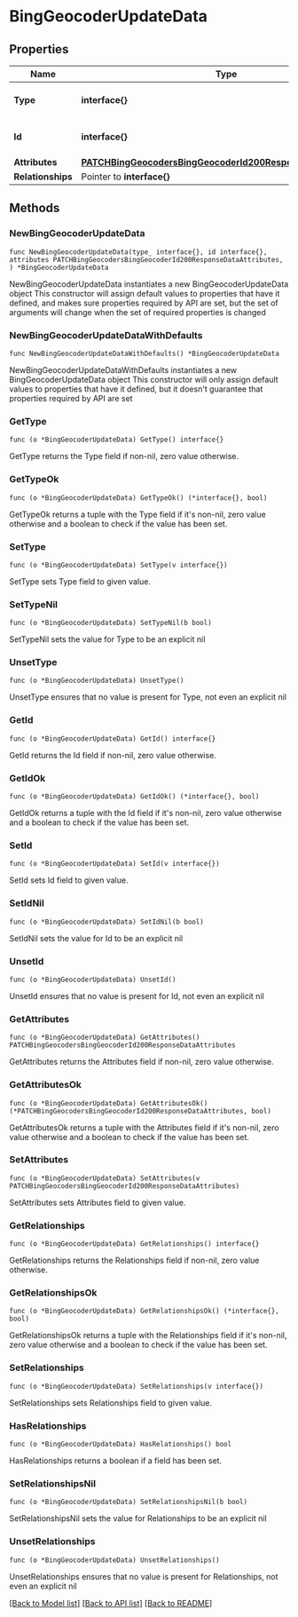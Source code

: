 # BingGeocoderUpdateData

## Properties

Name | Type | Description | Notes
------------ | ------------- | ------------- | -------------
**Type** | **interface{}** | The resource&#39;s type | 
**Id** | **interface{}** | The resource&#39;s id | 
**Attributes** | [**PATCHBingGeocodersBingGeocoderId200ResponseDataAttributes**](PATCHBingGeocodersBingGeocoderId200ResponseDataAttributes.md) |  | 
**Relationships** | Pointer to **interface{}** |  | [optional] 

## Methods

### NewBingGeocoderUpdateData

`func NewBingGeocoderUpdateData(type_ interface{}, id interface{}, attributes PATCHBingGeocodersBingGeocoderId200ResponseDataAttributes, ) *BingGeocoderUpdateData`

NewBingGeocoderUpdateData instantiates a new BingGeocoderUpdateData object
This constructor will assign default values to properties that have it defined,
and makes sure properties required by API are set, but the set of arguments
will change when the set of required properties is changed

### NewBingGeocoderUpdateDataWithDefaults

`func NewBingGeocoderUpdateDataWithDefaults() *BingGeocoderUpdateData`

NewBingGeocoderUpdateDataWithDefaults instantiates a new BingGeocoderUpdateData object
This constructor will only assign default values to properties that have it defined,
but it doesn't guarantee that properties required by API are set

### GetType

`func (o *BingGeocoderUpdateData) GetType() interface{}`

GetType returns the Type field if non-nil, zero value otherwise.

### GetTypeOk

`func (o *BingGeocoderUpdateData) GetTypeOk() (*interface{}, bool)`

GetTypeOk returns a tuple with the Type field if it's non-nil, zero value otherwise
and a boolean to check if the value has been set.

### SetType

`func (o *BingGeocoderUpdateData) SetType(v interface{})`

SetType sets Type field to given value.


### SetTypeNil

`func (o *BingGeocoderUpdateData) SetTypeNil(b bool)`

 SetTypeNil sets the value for Type to be an explicit nil

### UnsetType
`func (o *BingGeocoderUpdateData) UnsetType()`

UnsetType ensures that no value is present for Type, not even an explicit nil
### GetId

`func (o *BingGeocoderUpdateData) GetId() interface{}`

GetId returns the Id field if non-nil, zero value otherwise.

### GetIdOk

`func (o *BingGeocoderUpdateData) GetIdOk() (*interface{}, bool)`

GetIdOk returns a tuple with the Id field if it's non-nil, zero value otherwise
and a boolean to check if the value has been set.

### SetId

`func (o *BingGeocoderUpdateData) SetId(v interface{})`

SetId sets Id field to given value.


### SetIdNil

`func (o *BingGeocoderUpdateData) SetIdNil(b bool)`

 SetIdNil sets the value for Id to be an explicit nil

### UnsetId
`func (o *BingGeocoderUpdateData) UnsetId()`

UnsetId ensures that no value is present for Id, not even an explicit nil
### GetAttributes

`func (o *BingGeocoderUpdateData) GetAttributes() PATCHBingGeocodersBingGeocoderId200ResponseDataAttributes`

GetAttributes returns the Attributes field if non-nil, zero value otherwise.

### GetAttributesOk

`func (o *BingGeocoderUpdateData) GetAttributesOk() (*PATCHBingGeocodersBingGeocoderId200ResponseDataAttributes, bool)`

GetAttributesOk returns a tuple with the Attributes field if it's non-nil, zero value otherwise
and a boolean to check if the value has been set.

### SetAttributes

`func (o *BingGeocoderUpdateData) SetAttributes(v PATCHBingGeocodersBingGeocoderId200ResponseDataAttributes)`

SetAttributes sets Attributes field to given value.


### GetRelationships

`func (o *BingGeocoderUpdateData) GetRelationships() interface{}`

GetRelationships returns the Relationships field if non-nil, zero value otherwise.

### GetRelationshipsOk

`func (o *BingGeocoderUpdateData) GetRelationshipsOk() (*interface{}, bool)`

GetRelationshipsOk returns a tuple with the Relationships field if it's non-nil, zero value otherwise
and a boolean to check if the value has been set.

### SetRelationships

`func (o *BingGeocoderUpdateData) SetRelationships(v interface{})`

SetRelationships sets Relationships field to given value.

### HasRelationships

`func (o *BingGeocoderUpdateData) HasRelationships() bool`

HasRelationships returns a boolean if a field has been set.

### SetRelationshipsNil

`func (o *BingGeocoderUpdateData) SetRelationshipsNil(b bool)`

 SetRelationshipsNil sets the value for Relationships to be an explicit nil

### UnsetRelationships
`func (o *BingGeocoderUpdateData) UnsetRelationships()`

UnsetRelationships ensures that no value is present for Relationships, not even an explicit nil

[[Back to Model list]](../README.md#documentation-for-models) [[Back to API list]](../README.md#documentation-for-api-endpoints) [[Back to README]](../README.md)


